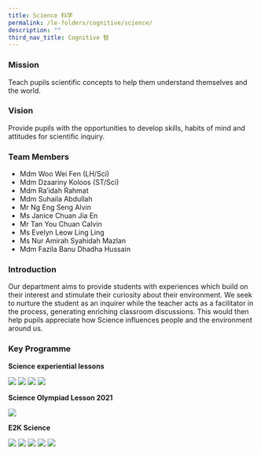 ```yaml
---
title: Science 科学
permalink: /le-folders/cognitive/science/
description: ""
third_nav_title: Cognitive 智
---
```

### Mission

Teach pupils scientific concepts to help them understand themselves and the world.

### Vision

Provide pupils with the opportunities to develop skills, habits of mind and attitudes for scientific inquiry.

### Team Members

*   Mdm Woo Wei Fen (LH/Sci)
*   Mdm Dzaariny Koloos (ST/Sci)
*   Mdm Ra’idah Rahmat
*   Mdm Suhaila Abdullah
*   Mr Ng Eng Seng Alvin
*   Ms Janice Chuan Jia En
*   Mr Tan You Chuan Calvin
*   Ms Evelyn Leow Ling Ling
*   Ms Nur Amirah Syahidah Mazlan
*   Mdm Fazila Banu Dhadha Hussain


### Introduction

Our department aims to provide students with experiences which build on their interest and stimulate their curiosity about their environment. We seek to nurture the student as an inquirer while the teacher acts as a facilitator in the process, generating enriching classroom discussions. This would then help pupils appreciate how Science influences people and the environment around us.

### Key Programme

**Science experiential lessons**

![](/images/sci2021-1.jpg)
![](/images/sci2021-2.jpg)
![](/images/sci2021-3.jpg)
![](/images/sci2021-4.jpg)

**Science Olympiad Lesson 2021**

![](/images/sci2021-5.jpg)

**E2K Science**

![](/images/sci2021-6.jpg)
![](/images/sci2021-7.jpg)
![](/images/sci2021-8.jpg)
![](/images/sci2021-9.jpg)
![](/images/sci2021-10.jpg)